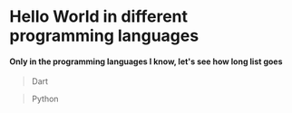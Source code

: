 # **Hello World** in different programming languages

#### Only in the programming languages I know, let's see how long list goes

> Dart

> Python



